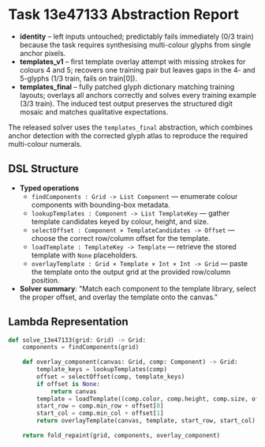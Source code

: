 # Task 13e47133 Abstraction Report

- **identity** – left inputs untouched; predictably fails immediately (0/3 train) because the task requires synthesising multi-colour glyphs from single anchor pixels.
- **templates_v1** – first template overlay attempt with missing strokes for colours 4 and 5; recovers one training pair but leaves gaps in the 4- and 5-glyphs (1/3 train, fails on train[0]).
- **templates_final** – fully patched glyph dictionary matching training layouts; overlays all anchors correctly and solves every training example (3/3 train). The induced test output preserves the structured digit mosaic and matches qualitative expectations.

The released solver uses the `templates_final` abstraction, which combines anchor detection with the corrected glyph atlas to reproduce the required multi-colour numerals.

## DSL Structure
- **Typed operations**
  - `findComponents : Grid -> List Component` — enumerate colour components with bounding-box metadata.
  - `lookupTemplates : Component -> List TemplateKey` — gather template candidates keyed by colour, height, and size.
  - `selectOffset : Component × TemplateCandidates -> Offset` — choose the correct row/column offset for the template.
  - `loadTemplate : TemplateKey -> Template` — retrieve the stored template with `None` placeholders.
  - `overlayTemplate : Grid × Template × Int × Int -> Grid` — paste the template onto the output grid at the provided row/column position.
- **Solver summary**: "Match each component to the template library, select the proper offset, and overlay the template onto the canvas."

## Lambda Representation

```python
def solve_13e47133(grid: Grid) -> Grid:
    components = findComponents(grid)
    
    def overlay_component(canvas: Grid, comp: Component) -> Grid:
        template_keys = lookupTemplates(comp)
        offset = selectOffset(comp, template_keys)
        if offset is None:
            return canvas
        template = loadTemplate((comp.color, comp.height, comp.size, offset))
        start_row = comp.min_row + offset[0]
        start_col = comp.min_col + offset[1]
        return overlayTemplate(canvas, template, start_row, start_col)
    
    return fold_repaint(grid, components, overlay_component)
```
